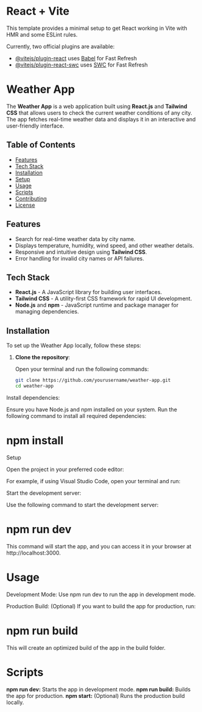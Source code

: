 # React + Vite

This template provides a minimal setup to get React working in Vite with HMR and some ESLint rules.

Currently, two official plugins are available:

- [@vitejs/plugin-react](https://github.com/vitejs/vite-plugin-react/blob/main/packages/plugin-react/README.md) uses [Babel](https://babeljs.io/) for Fast Refresh
- [@vitejs/plugin-react-swc](https://github.com/vitejs/vite-plugin-react-swc) uses [SWC](https://swc.rs/) for Fast Refresh
# Weather App

The **Weather App** is a web application built using **React.js** and **Tailwind CSS** that allows users to check the current weather conditions of any city. The app fetches real-time weather data and displays it in an interactive and user-friendly interface.

## Table of Contents

- [Features](#features)
- [Tech Stack](#tech-stack)
- [Installation](#installation)
- [Setup](#setup)
- [Usage](#usage)
- [Scripts](#scripts)
- [Contributing](#contributing)
- [License](#license)

## Features

- Search for real-time weather data by city name.
- Displays temperature, humidity, wind speed, and other weather details.
- Responsive and intuitive design using **Tailwind CSS**.
- Error handling for invalid city names or API failures.

## Tech Stack

- **React.js** - A JavaScript library for building user interfaces.
- **Tailwind CSS** - A utility-first CSS framework for rapid UI development.
- **Node.js** and **npm** - JavaScript runtime and package manager for managing dependencies.

## Installation

To set up the Weather App locally, follow these steps:

1. **Clone the repository**:

   Open your terminal and run the following commands:

   ```bash
   git clone https://github.com/yourusername/weather-app.git
   cd weather-app
Install dependencies:

Ensure you have Node.js and npm installed on your system. Run the following command to install all required dependencies:

# npm install

Setup

Open the project in your preferred code editor:

For example, if using Visual Studio Code, open your terminal and run:


Start the development server:

Use the following command to start the development server:


# npm run dev

This command will start the app, and you can access it in your browser at http://localhost:3000.

# Usage

Development Mode: Use npm run dev to run the app in development mode.

Production Build: (Optional) If you want to build the app for production, run:


# npm run build

This will create an optimized build of the app in the build folder.

# Scripts

**npm run dev:** Starts the app in development mode.
**npm run build:** Builds the app for production.
**npm start:** (Optional) Runs the production build locally.
